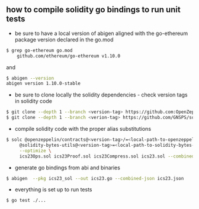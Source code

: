 ## how to compile solidity go bindings to run unit tests
- be sure to have a local version of abigen aligned with the go-ethereum package version declared in the go.mod
```bash
$ grep go-ethereum go.mod
	github.com/ethereum/go-ethereum v1.10.0

```
and
```bash
$ abigen --version
abigen version 1.10.0-stable

```
- be sure to clone locally the solidity dependencies - check version tags in solidity code
```bash
$ git clone --depth 1 --branch <version-tag> https://github.com:OpenZeppelin/openzeppelin-contracts.git
$ git clone --depth 1 --branch <verion-tag> https://github.com/GNSPS/solidity-bytes-utils
```
- compile solidity code with the proper alias substitutions
```bash
$ solc @openzeppelin/contracts@<version-tag>/=<local-path-to-openzeppelin-repo>/openzeppelin-contracts/contracts/ \
     @solidity-bytes-utils@<version-tag>=<local-path-to-solidity-bytes-util-repo>/solidity-bytes-utils \
     --optimize \
     ics23Ops.sol ics23Proof.sol ics23Compress.sol ics23.sol --combined-json abi,ast,bin > ics23.json
```
- generate go bindings from abi and binaries
```bash
$ abigen  --pkg ics23_sol --out ics23.go --combined-json ics23.json
```

- everything is set up to run tests
```bash
$ go test ./...
```
